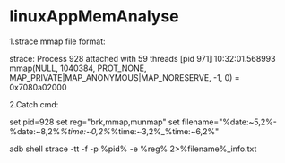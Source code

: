 # linuxAppMemAnalyse

1.strace mmap file format:

strace: Process 928 attached with 59 threads
[pid   971] 10:32:01.568993 mmap(NULL, 1040384, PROT_NONE, MAP_PRIVATE|MAP_ANONYMOUS|MAP_NORESERVE, -1, 0) = 0x7080a02000

2.Catch cmd:

set pid=928
set reg="brk,mmap,munmap"
set filename="%date:~5,2%-%date:~8,2%_%time:~0,2%_%time:~3,2%_%time:~6,2%"

adb shell strace -tt -f -p %pid% -e %reg% 2>%filename%_info.txt
